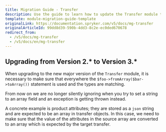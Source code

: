 ```yaml
---
title: Migration Guide - Transfer
description: Use the guide to learn how to update the Transfer module to a newer version.
template: module-migration-guide-template
originalLink: https://documentation.spryker.com/v5/docs/mg-transfer
originalArticleId: 99dd8d39-590b-4dd3-8c2e-ec0ded670678
redirect_from:
  - /v5/docs/mg-transfer
  - /v5/docs/en/mg-transfer
---
```


## Upgrading from Version 2.* to Version 3.*

When upgrading to the new major version of the `Transfer` module, it is necessary to make sure that everywhere the `$foo->fromArray($bar->toArray())` statement is used and the types are matching. 

From now on we are no longer silently ignoring when you try to set a string to an array field and an exception is getting thrown instead.

A concrete example is product attributes; they are stored as a `json` string and are expected to be an array in transfer objects. In this case, we need to make sure that the value of the attributes in the source array are converted to an array which is expected by the target transfer.
